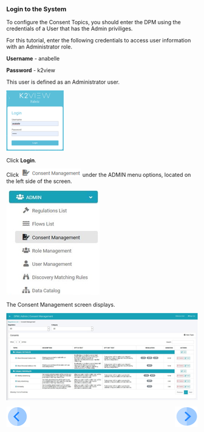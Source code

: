 ### Login to the System

To configure the Consent Topics, you should enter the DPM using the credentials of a User that has the Admin priviliges. 

For this tutorial, enter the following credentials to access user information with an Administrator role.

**Username** - anabelle

**Password** - k2view

This user is defined as an Administrator user. 

<img src="../images/anabelle_login.png" width="30%" height="30%">


Click **Login**. 

Click ![image](../images/08_ICON_ConsentManagement.png)  under the ADMIN menu options, located on the left side of the screen. 

![image](../images/08_20_Consent_AdminConsent_LeftPanel.jpg)

The Consent Management screen displays.

![image](../images/08_21_Consent_AdminConsent_Main.jpg)



[![Previous](../images/Previous.png)]( 03_01_Admin_Consent_Tutorial.md)[<img align="right" width="60" height="54" src="../images/Next.png">](03_03_Admin_Create_New_Consent.md)
